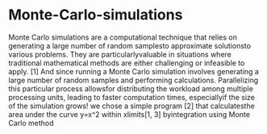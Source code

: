 # Monte-Carlo-simulations
Monte Carlo simulations are a computational technique
that relies on generating a large number of random
samplesto approximate solutionsto various problems.
They are particularlyvaluable in situations where
traditional mathematical methods are either challenging
or infeasible to apply. [1]
And since running a Monte Carlo simulation involves
generating a large number of random samples and
performing calculations. Parallelizing this particular
process allowsfor distributing the workload among
multiple processing units, leading to faster computation
times, especiallyif the size of the simulation grows!
we chose a simple program [2] that calculatesthe area
under the curve y=x^2 within xlimits[1, 3] byintegration
using Monte Carlo method
